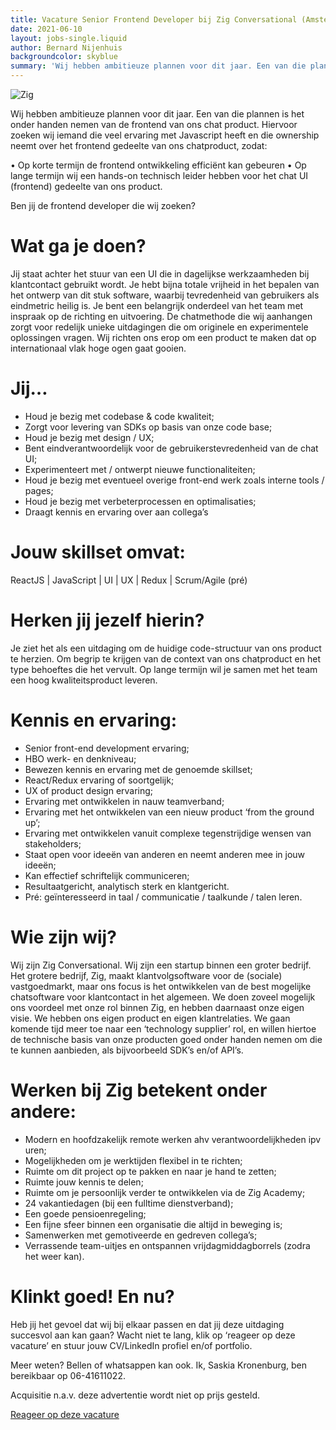 ```yaml
---
title: Vacature Senior Frontend Developer bij Zig Conversational (Amsterdam/Huizen/Amersfoort)
date: 2021-06-10
layout: jobs-single.liquid
author: Bernard Nijenhuis
backgroundcolor: skyblue
summary: 'Wij hebben ambitieuze plannen voor dit jaar. Een van die plannen is het onder handen nemen van de frontend van ons chat product. Hiervoor zoeken wij iemand die veel ervaring met Javascript heeft en die ownership neemt over het frontend gedeelte van ons chatproduct.'
---
```


![[Zig](https://zig.nl/)](/_img/werkgevers/zig.png)

Wij hebben ambitieuze plannen voor dit jaar. Een van die plannen is het onder handen nemen van de frontend van ons chat product. Hiervoor zoeken wij iemand die veel ervaring met Javascript heeft en die ownership neemt over het frontend gedeelte van ons chatproduct, zodat:

• Op korte termijn de frontend ontwikkeling efficiënt kan gebeuren
• Op lange termijn wij een hands-on technisch leider hebben voor het chat UI (frontend) gedeelte van ons product.

Ben jij de frontend developer die wij zoeken?

# Wat ga je doen?

Jij staat achter het stuur van een UI die in dagelijkse werkzaamheden bij klantcontact gebruikt wordt. Je hebt bijna totale vrijheid in het bepalen van het ontwerp van dit stuk software, waarbij tevredenheid van gebruikers als eindmetric heilig is. Je bent een belangrijk onderdeel van het team met inspraak op de richting en uitvoering. De chatmethode die wij aanhangen zorgt voor redelijk unieke uitdagingen die om originele en experimentele oplossingen vragen. Wij richten ons erop om een product te maken dat op internationaal vlak hoge ogen gaat gooien.

# Jij…

-   Houd je bezig met codebase & code kwaliteit;
-   Zorgt voor levering van SDKs op basis van onze code base;
-   Houd je bezig met design / UX;
-   Bent eindverantwoordelijk voor de gebruikerstevredenheid van de chat UI;
-   Experimenteert met / ontwerpt nieuwe functionaliteiten;
-   Houd je bezig met eventueel overige front-end werk zoals interne tools / pages;
-   Houd je bezig met verbeterprocessen en optimalisaties;
-   Draagt kennis en ervaring over aan collega’s

# Jouw skillset omvat:

ReactJS | JavaScript | UI | UX | Redux | Scrum/Agile (pré)

# Herken jij jezelf hierin?

Je ziet het als een uitdaging om de huidige code-structuur van ons product te herzien. Om begrip te krijgen van de context van ons chatproduct en het type behoeftes die het vervult. Op lange termijn wil je samen met het team een hoog kwaliteitsproduct leveren.

# Kennis en ervaring:

-   Senior front-end development ervaring;
-   HBO werk- en denkniveau;
-   Bewezen kennis en ervaring met de genoemde skillset;
-   React/Redux ervaring of soortgelijk;
-   UX of product design ervaring;
-   Ervaring met ontwikkelen in nauw teamverband;
-   Ervaring met het ontwikkelen van een nieuw product ‘from the ground up’;
-   Ervaring met ontwikkelen vanuit complexe tegenstrijdige wensen van stakeholders;
-   Staat open voor ideeën van anderen en neemt anderen mee in jouw ideeën;
-   Kan effectief schriftelijk communiceren;
-   Resultaatgericht, analytisch sterk en klantgericht.
-   Pré: geïnteresseerd in taal / communicatie / taalkunde / talen leren.

# Wie zijn wij?

Wij zijn Zig Conversational. Wij zijn een startup binnen een groter bedrijf. Het grotere bedrijf, Zig, maakt klantvolgsoftware voor de (sociale) vastgoedmarkt, maar ons focus is het ontwikkelen van de best mogelijke chatsoftware voor klantcontact in het algemeen. We doen zoveel mogelijk ons voordeel met onze rol binnen Zig, en hebben daarnaast onze eigen visie. We hebben ons eigen product en eigen klantrelaties. We gaan komende tijd meer toe naar een ‘technology supplier’ rol, en willen hiertoe de technische basis van onze producten goed onder handen nemen om die te kunnen aanbieden, als bijvoorbeeld SDK’s en/of API’s.

# Werken bij Zig betekent onder andere:

-   Modern en hoofdzakelijk remote werken ahv verantwoordelijkheden ipv uren;
-   Mogelijkheden om je werktijden flexibel in te richten;
-   Ruimte om dit project op te pakken en naar je hand te zetten;
-   Ruimte jouw kennis te delen;
-   Ruimte om je persoonlijk verder te ontwikkelen via de Zig Academy;
-   24 vakantiedagen (bij een fulltime dienstverband);
-   Een goede pensioenregeling;
-   Een fijne sfeer binnen een organisatie die altijd in beweging is;
-   Samenwerken met gemotiveerde en gedreven collega’s;
-   Verrassende team-uitjes en ontspannen vrijdagmiddagborrels (zodra het weer kan).

# Klinkt goed! En nu?

Heb jij het gevoel dat wij bij elkaar passen en dat jij deze uitdaging succesvol aan kan gaan? Wacht niet te lang, klik op ‘reageer op deze vacature’ en stuur jouw CV/LinkedIn profiel en/of portfolio.

Meer weten? Bellen of whatsappen kan ook. Ik, Saskia Kronenburg, ben bereikbaar op 06-41611022.

Acquisitie n.a.v. deze advertentie wordt niet op prijs gesteld.

[Reageer op deze vacature](https://werkenbijzig.nl/2021/05/10/senior-frontend-developer/)
